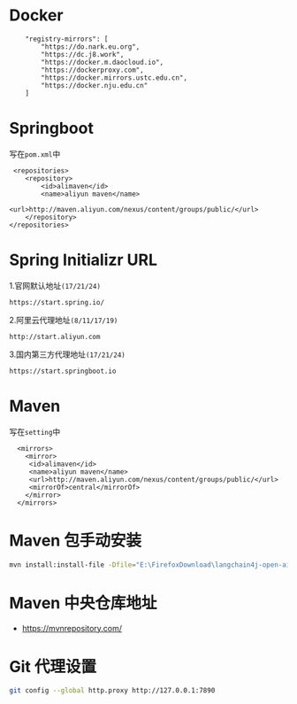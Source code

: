 # Docker
```
    "registry-mirrors": [
        "https://do.nark.eu.org",
        "https://dc.j8.work",
        "https://docker.m.daocloud.io",
        "https://dockerproxy.com",
        "https://docker.mirrors.ustc.edu.cn",
        "https://docker.nju.edu.cn"
    ]
```

# Springboot
写在`pom.xml`中
```
 <repositories>
    <repository>
        <id>alimaven</id>
        <name>aliyun maven</name>
        <url>http://maven.aliyun.com/nexus/content/groups/public/</url>
    </repository>
</repositories>
```

# Spring Initializr URL
1.官网默认地址```(17/21/24)```
```
https://start.spring.io/
```
2.阿里云代理地址```(8/11/17/19)```
```
http://start.aliyun.com
```
3.国内第三方代理地址```(17/21/24)```
```
https://start.springboot.io
```

# Maven
写在`setting`中
```
  <mirrors>
    <mirror>  
     <id>alimaven</id>  
     <name>aliyun maven</name>  
     <url>http://maven.aliyun.com/nexus/content/groups/public/</url>  
     <mirrorOf>central</mirrorOf>          
   	</mirror> 
  </mirrors>
```

# Maven 包手动安装
```bash
mvn install:install-file -Dfile="E:\FirefoxDownload\langchain4j-open-ai-1.1.0.jar" -DgroupId="dev.langchain4j" -DartifactId="langchain4j-open-ai" -Dversion="1.1.0" -Dpackaging=jar
```

# Maven 中央仓库地址
- https://mvnrepository.com/

# Git 代理设置
```bash
git config --global http.proxy http://127.0.0.1:7890
```
